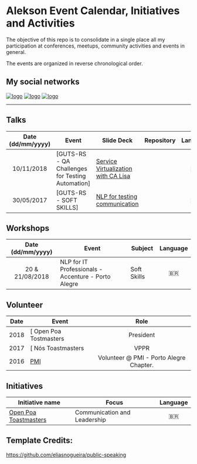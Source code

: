 # Alekson Event Calendar, Initiatives and Activities

The objective of this repo is to consolidate in a single place all my participation at conferences, meetups, community activities and events in general.

The events are organized in reverse chronological order.

## My social networks

[![logo](https://i.imgur.com/bsJJKqZ.png)](https://www.youtube.com/user/aleksonfortes)
[![logo](https://i.imgur.com/HpCun4P.png)](http://www.linkedin.com/in/aleksonfortes)
[![logo](https://i.imgur.com/Rb8i3ps.png)](http://www.twitter.com/alekson)



---

## Talks

| Date (dd/mm/yyyy) | Event          | Slide Deck  | Repository |  Language |
|:-----------------:|----------------|-------------|:----------:| :--------:|
| 10/11/2018 | [GUTS-RS - QA Challenges for Testing Automation] | [Service Virtualization with CA Lisa](http://www.sucesurs.org.br/evento/guts-rs-novembro-gutstalks/) |  | :brazil: |
| 30/05/2017 | [GUTS-RS - SOFT SKILLS] | [NLP for testing communication](https://www.slideshare.net/GUTS-RS/gutsrs-guts-talks-soft-skills) |  | :brazil: |


## Workshops

| Date (dd/mm/yyyy) | Event            | Subject       | Language  |
|:-----------------:|------------------|---------------|:---------:|
| 20 & 21/08/2018 | NLP for IT Professionals - Accenture - Porto Alegre | Soft Skills | :brazil: |


## Volunteer

| Date        | Event            | Role  |
|:-----------:|------------------|:-----:|
| 2018 | [ Open Poa Tostmasters | President |
| 2017 | [ Nós Toastmasters | VPPR |
| 2016 | [PMI](https://brasil.pmi.org/) | Volunteer @ PMI - Porto Alegre Chapter. |

## Initiatives

| Initiative name | Focus | Language |
|-----------------|-------|:--------:|
| [Open Poa Toastmasters](http://openpoatoastmasters.tk) | Communication and Leadership | :brazil: |


## Template Credits: 
https://github.com/eliasnogueira/public-speaking




